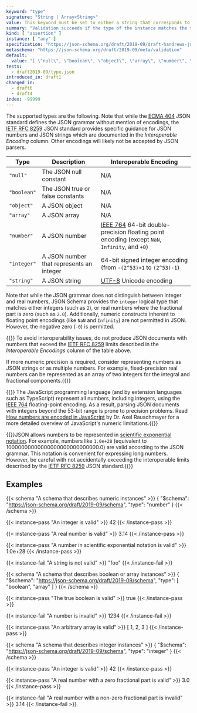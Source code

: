 ```yaml
---
keyword: "type"
signature: "String | Array<String>"
value: This keyword must be set to either a string that corresponds to one of the supported types, or a *non-empty* array of unique strings that correspond to one of the supported types
summary: "Validation succeeds if the type of the instance matches the type represented by the given type, or matches at least one of the given types."
kind: [ "assertion" ]
instance: [ "any" ]
specification: "https://json-schema.org/draft/2019-09/draft-handrews-json-schema-validation-02#rfc.section.6.1.1"
metaschema: "https://json-schema.org/draft/2019-09/meta/validation"
default:
  value: "[ \"null\", \"boolean\", \"object\", \"array\", \"number\", \"string\" ]"
tests:
  - draft2019-09/type.json
introduced_in: draft1
changed_in:
  - draft6
  - draft4
index: -99999
---
```


The supported types are the following. Note that while the [ECMA
404](https://ecma-international.org/publications-and-standards/standards/ecma-404/)
JSON standard defines the JSON grammar without mention of encodings, the [IETF
RFC 8259](https://www.rfc-editor.org/rfc/rfc8259) JSON standard provides
specific guidance for JSON numbers and JSON strings which are documented in the
*Interoperable Encoding* column. Other encodings will likely not be accepted by
JSON parsers.

| Type        | Description                              | Interoperable Encoding                                                                                   |
|-------------|------------------------------------------|----------------------------------------------------------------------------------------------------------|
| `"null"`    | The JSON null constant                   | N/A                                                                                                      |
| `"boolean"` | The JSON true or false constants         | N/A                                                                                                      |
| `"object"`  | A JSON object                            | N/A                                                                                                      |
| `"array"`   | A JSON array                             | N/A                                                                                                      |
| `"number"`  | A JSON number                            | [IEEE 764](https://ieeexplore.ieee.org/document/8766229) 64-bit double-precision floating point encoding (except `NaN`, `Infinity`, and `+0`) |
| `"integer"` | A JSON number that represents an integer | 64-bit signed integer encoding (from `-(2^53)+1` to `(2^53)-1`)                                          |
| `"string"`  | A JSON string                            | [UTF-8](https://en.wikipedia.org/wiki/UTF-8) Unicode encoding                                            |

Note that while the JSON grammar does not distinguish between integer and real
numbers, JSON Schema provides the `integer` logical type that matches either
integers (such as `2`), or real numbers where the fractional part is zero (such
as `2.0`).  Additionally, numeric constructs inherent to floating point
encodings (like `NaN` and `Infinity`) are not permitted in JSON. However, the
negative zero (`-0`) is permitted.

{{<best-practice>}} To avoid interoperability issues, do not produce JSON
documents with numbers that exceed the [IETF RFC
8259](https://www.rfc-editor.org/rfc/rfc8259) limits described in the
*Interoperable Encodings* column of the table above.

If more numeric precision is required, consider representing numbers as JSON
strings or as multiple numbers. For example, fixed-precision real numbers can
be represented as an array of two integers for the integral and fractional
components.{{</best-practice>}}

{{<common-pitfall>}} The JavaScript programming language (and by extension
languages such as TypeScript) represent all numbers, including integers, using
the [IEEE 764](https://ieeexplore.ieee.org/document/8766229) floating-point
encoding. As a result, parsing JSON documents with integers beyond the 53-bit
range is prone to precision problems. Read [How numbers are encoded in
JavaScript](https://2ality.com/2012/04/number-encoding.html) by Dr. Axel
Rauschmayer for a more detailed overview of JavaScript's numeric
limitations.{{</common-pitfall>}}

{{<learning-more>}}JSON allows numbers to be represented in [scientific
exponential
notation](https://en.wikipedia.org/wiki/Scientific_notation#E_notation). For
example, numbers like `1.0e+28` (equivalent to 10000000000000000000000000000.0)
are valid according to the JSON grammar. This notation is convenient for
expressing long numbers. However, be careful with not accidentally exceeding
the interoperable limits described by the [IETF RFC
8259](https://www.rfc-editor.org/rfc/rfc8259) JSON
standard.{{</learning-more>}}

## Examples

{{< schema "A schema that describes numeric instances" >}}
{
  "$schema": "https://json-schema.org/draft/2019-09/schema",
  "type": "number"
}
{{< /schema >}}

{{< instance-pass "An integer is valid" >}}
42
{{< /instance-pass >}}

{{< instance-pass "A real number is valid" >}}
3.14
{{< /instance-pass >}}

{{< instance-pass "A number in scientific exponential notation is valid" >}}
1.0e+28
{{< /instance-pass >}}

{{< instance-fail "A string is not valid" >}}
"foo"
{{< /instance-fail >}}

{{< schema "A schema that describes boolean or array instances" >}}
{
  "$schema": "https://json-schema.org/draft/2019-09/schema",
  "type": [ "boolean", "array" ]
}
{{< /schema >}}

{{< instance-pass "The true boolean is valid" >}}
true
{{< /instance-pass >}}

{{< instance-fail "A number is invalid" >}}
1234
{{< /instance-fail >}}

{{< instance-pass "An arbitrary array is valid" >}}
[ 1, 2, 3 ]
{{< /instance-pass >}}

{{< schema "A schema that describes integer instances" >}}
{
  "$schema": "https://json-schema.org/draft/2019-09/schema",
  "type": "integer"
}
{{< /schema >}}

{{< instance-pass "An integer is valid" >}}
42
{{< /instance-pass >}}

{{< instance-pass "A real number with a zero fractional part is valid" >}}
3.0
{{< /instance-pass >}}

{{< instance-fail "A real number with a non-zero fractional part is invalid" >}}
3.14
{{< /instance-fail >}}
